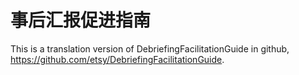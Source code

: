 # 事后汇报促进指南

This is a translation version of DebriefingFacilitationGuide in github, https://github.com/etsy/DebriefingFacilitationGuide.
